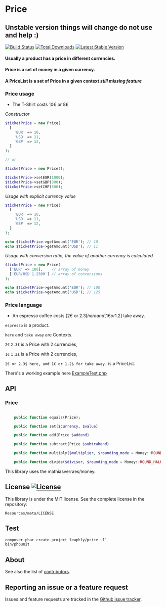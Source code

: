 Price
=====

## Unstable version things will change do not use and help :)

[![Build Status](https://secure.travis-ci.org/leaphly/price.png?branch=master)](http://travis-ci.org/leaphly/price)
[![Total Downloads](https://poser.pugx.org/leaphly/price/downloads.png)](https://packagist.org/packages/leaphly/price)
[![Latest Stable Version](https://poser.pugx.org/leaphly/price/v/stable.png)](https://packagist.org/packages/leaphly/price)

#### Usually a product has a price in different currencies.
#### Price is a set of money in a given currency.
#### A PriceList is a set of Price in a given context *still missing feature*


### Price usage

* The T-Shirt costs 10€ or 8£

*Constructor*

```php
$ticketPrice = new Price(
  [
    'EUR' => 10,
    'USD' => 11,
    'GBP' => 12,
  ]
);

// or

$ticketPrice = new Price();

$ticketPrice->setEUR(1000);
$ticketPrice->setGBP(800);
$ticketPrice->setCHF(800);
```

*Usage with explicit currency value*

```php
$ticketPrice = new Price(
  [
    'EUR' => 10,
    'USD' => 11,
    'GBP' => 12,
  ]
);

echo $ticketPrice->getAmount('EUR'); // 10
echo $ticketPrice->getAmount('USD'); // 11
```

*Usage with conversion ratio, the value of another currency is calculated*

```php
$ticketPrice = new Price(
  ['EUR' => 100],    // array of money
  ['EUR/USD 1.2500'] // array of conversions
);

echo $ticketPrice->getAmount('EUR'); // 100
echo $ticketPrice->getAmount('USD'); // 125
```


### Price language

* An espresso coffee costs [2€ or 2.3$] here and [1€ or 1.2$] take away.

`espresso` is a product.

`here` and `take away` are Contexts.

`2€` `2.3£` is a Price with 2 currencies,

`1€` `1.2£` is a Price with 2 currencies,

`2€ or 2.3$ here, and 1€ or 1.2$ for take away.` is a PriceList.

There's a working example here [ExampleTest.php](./tests/Price/ExampleTest.php)

API
---

### Price

```php

    public function equals(Price);

    public function set($currency, $value)

    public function add(Price $addend)

    public function subtract(Price $subtrahend)

    public function multiply($multiplier, $rounding_mode = Money::ROUND_HALF_UP)

    public function divide($divisor, $rounding_mode = Money::ROUND_HALF_UP)
```

This library uses the mathiasverraes/money.

License [![License](https://poser.pugx.org/leaphly/price/license.png)](https://packagist.org/packages/leaphly/price)
-------

This library is under the MIT license. See the complete license in the repository:

    Resources/meta/LICENSE

Test
----

``` bash
composer.phar create-project leaphly/price ~1`
bin/phpunit
```

About
-----

See also the list of [contributors](https://github.com/leaphly/price/contributors).

Reporting an issue or a feature request
---------------------------------------

Issues and feature requests are tracked in the [Github issue tracker](https://github.com/leaphly/price/issues).